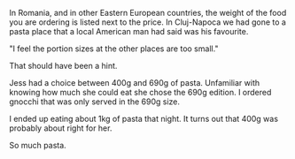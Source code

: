 In Romania, and in other Eastern European countries, the weight of the food you are ordering is listed next to the price. In Cluj-Napoca we had gone to a pasta place that a local American man had said was his favourite.

"I feel the portion sizes at the other places are too small."

That should have been a hint.

Jess had a choice between 400g and 690g of pasta. Unfamiliar with knowing how much she could eat she chose the 690g edition. I ordered gnocchi that was only served in the 690g size. 

I ended up eating about 1kg of pasta that night. It turns out that 400g was probably about right for her.

So much pasta.
